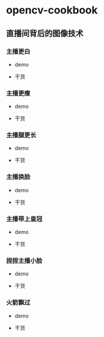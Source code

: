 # opencv-cookbook

## 直播间背后的图像技术


### 主播更白 
* demo  


* 干货


### 主播更瘦  
* demo  


* 干货



### 主播腿更长  
* demo  


* 干货

 
 
### 主播换脸 
* demo  


* 干货

 
### 主播带上皇冠  
* demo  


* 干货

### 捏捏主播小脸     
* demo  


* 干货


### 火箭飘过   
* demo  


* 干货





